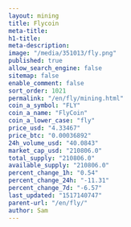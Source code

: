 ```yaml
---
layout: mining
title: Flycoin
meta-title: 
h1-title: 
meta-description: 
image: "/media/351013/fly.png"
published: true
allow_search_engine: false
sitemap: false
enable_comment: false
sort_order: 1021
permalink: "/en/fly/mining.html"
coin_a_symbol: "FLY"
coin_a_name: "FlyCoin"
coin_a_lower_case: "fly"
price_usd: "4.33467"
price_btc: "0.00036892"
24h_volume_usd: "40.0843"
market_cap_usd: "210806.0"
total_supply: "210806.0"
available_supply: "210806.0"
percent_change_1h: "0.54"
percent_change_24h: "-11.31"
percent_change_7d: "-6.57"
last_updated: "1517140747"
parent-url: "/en/fly/"
author: Sam
---
```


